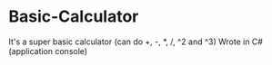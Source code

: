 # Basic-Calculator
It's a super basic calculator (can do +, -, *, /, ^2 and ^3)
Wrote in C# (application console)
